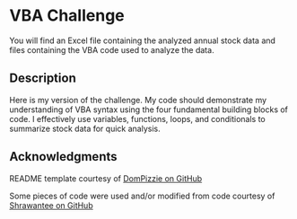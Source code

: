 # VBA Challenge

You will find an Excel file containing the analyzed annual stock data and files containing the VBA code used to analyze the data.

## Description

Here is my version of the challenge. My code should demonstrate my understanding of VBA syntax using the four fundamental building blocks of code. I effectively use variables, functions, loops, and conditionals to summarize stock data for quick analysis.

## Acknowledgments

README template courtesy of [DomPizzie on GitHub ](https://gist.github.com/DomPizzie/7a5ff55ffa9081f2de27c315f5018afc#project-title)

Some pieces of code were used and/or modified from code courtesy of [Shrawantee on GitHub](https://github.com/shrawantee/VBA-Scripting---Stock-Market-Analysis/blob/master/HW2_Hard_DS.vbs)
